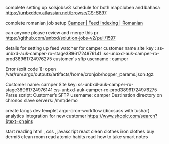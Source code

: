 

complete setting up solsjobsv3 schedule for both mapcluben and bahasa
https://unbxddev.atlassian.net/browse/CS-6897


complete romanian job setup
[Camper | Feed Indexing | Romanian](https://unbxddev.atlassian.net/browse/CS-7033)

can anyone please review and merge this pr
https://github.com/unbxd/solution-jobs-v2/pull/1597 


details for setting up feed watcher for camper
customer name 
site key : ss-unbxd-auk-camper-ro-stage38961724976141
		:ss-unbxd-auk-camper-ro-prod38961724976275
customer's sftp username : camper
  
Error (exit code 1): open /var/run/argo/outputs/artifacts/home/cronjob/hopper_params.json.tgz:

Customer name: camper
Site key: ss-unbxd-auk-camper-ro-stage38961724976141
		:ss-unbxd-auk-camper-ro-prod38961724976275
Parse script: 
Customer’s SFTP username: camper
Destination directory on chronos slave servers: /mnt/demo



create tangs dev templet argo-cron-workflow (diccsuss with tushar)
analytics integration for new customer 
https://www.shoplc.com/search?&text=chains








start reading html , css , javascript react 
clean clothes
iron clothes
buy dermi5
clean room
read atomic habits
read how to take smart notes

